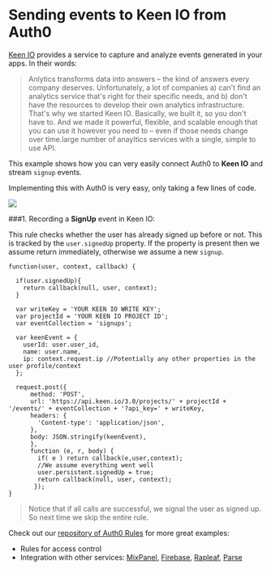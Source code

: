 # Sending events to Keen IO from Auth0

[Keen IO](http://keen.io) provides a service to capture and analyze events generated in your apps. In their words:

> Anlytics transforms data into answers – the kind of answers every company deserves. Unfortunately, a lot of companies a) can't find an analytics service that's right for their specific needs, and b) don't have the resources to develop their own analytics infrastructure. That's why we started Keen IO. Basically, we built it, so you don't have to. And we made it powerful, flexible, and scalable enough that you can use it however you need to – even if those needs change over time.large number of anayltics services with a single, simple to use API. 

This example shows how you can very easily connect Auth0 to __Keen IO__ and stream `signup` events. 

Implementing this with Auth0 is very easy, only taking a few lines of code.

![](https://docs.google.com/drawings/d/165a3-8aYTnOHQqBX-bGFFLfNcSJBfNmNuB_fnXX9-Fk/pub?w=833&amp;h=372)

###1. Recording a __SignUp__ event in Keen IO:

This rule checks whether the user has already signed up before or not. This is tracked by the `user.signedUp` property. If the property is present then we assume return immediately, otherwise we assume a new `signup`. 


```
function(user, context, callback) {

  if(user.signedUp){
    return callback(null, user, context);
  }

  var writeKey = 'YOUR KEEN IO WRITE KEY';
  var projectId = 'YOUR KEEN IO PROJECT ID';
  var eventCollection = 'signups';

  var keenEvent = {
    userId: user.user_id,
    name: user.name,
    ip: context.request.ip //Potentially any other properties in the user profile/context
  };

  request.post({
      method: 'POST',
      url: 'https://api.keen.io/3.0/projects/' + projectId + '/events/' + eventCollection + '?api_key=' + writeKey,
      headers: {
        'Content-type': 'application/json',
      },
      body: JSON.stringify(keenEvent),
      }, 
      function (e, r, body) {
        if( e ) return callback(e,user,context);
        //We assume everything went well
        user.persistent.signedUp = true;
        return callback(null, user, context);
       });
}
```
> Notice that if all calls are successful, we signal the user as signed up. So next time we skip the entire rule.

Check out our [repository of Auth0 Rules](https://github.com/auth0/rules) for more great examples:

* Rules for access control
* Integration with other services: [MixPanel](http://mixpanel.com), [Firebase](http://firebase.com), [Rapleaf](http://rapleaf.com), [Parse](http://parse.com)
